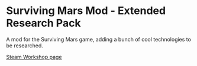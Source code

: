 # Surviving Mars Mod - Extended Research Pack

A mod for the Surviving Mars game, adding a bunch of cool technologies to be researched.

[Steam Workshop page](https://steamcommunity.com/sharedfiles/filedetails/?id=1348093133)
